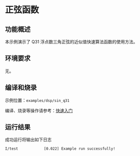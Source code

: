 # 正弦函数

## 功能概述

本示例演示了 Q31 浮点数三角正弦的近似值快速算法函数的使用方法。

## 环境要求

无。

## 编译和烧录

示例位置：`examples/dsp/sin_q31`

编译、烧录等操作请参考：[快速入门](https://doc.winnermicro.net/w800/zh_CN/latest/get_started/index.html)

## 运行结果

成功运行将输出如下日志

```
I/test            [0.022] Example run successfully!
```

